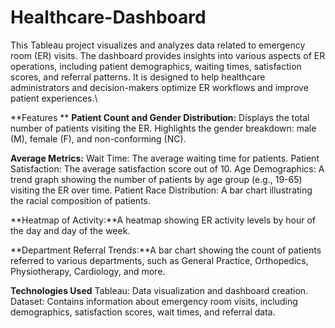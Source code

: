 # Healthcare-Dashboard
This Tableau project visualizes and analyzes data related to emergency room (ER) visits. The dashboard provides insights into various aspects of ER operations, including patient demographics, waiting times, satisfaction scores, and referral patterns. It is designed to help healthcare administrators and decision-makers optimize ER workflows and improve patient experiences.\

**Features
**
**Patient Count and Gender Distribution:**
Displays the total number of patients visiting the ER. Highlights the gender breakdown: male (M), female (F), and non-conforming (NC).

**Average Metrics:**
Wait Time: The average waiting time for patients.
Patient Satisfaction: The average satisfaction score out of 10.
Age Demographics: A trend graph showing the number of patients by age group (e.g., 19-65) visiting the ER over time.
Patient Race Distribution: A bar chart illustrating the racial composition of patients.

**Heatmap of Activity:**A heatmap showing ER activity levels by hour of the day and day of the week.

**Department Referral Trends:**A bar chart showing the count of patients referred to various departments, such as General Practice, Orthopedics, Physiotherapy, Cardiology, and more.

**Technologies Used**
Tableau: Data visualization and dashboard creation.
Dataset: Contains information about emergency room visits, including demographics, satisfaction scores, wait times, and referral data.


